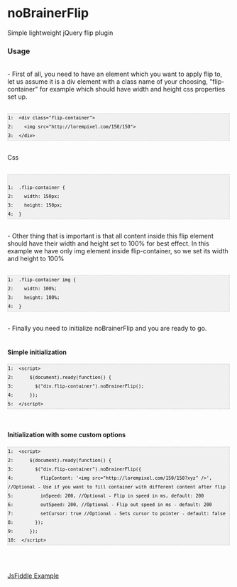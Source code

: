 noBrainerFlip
=============

Simple lightweight jQuery flip plugin

<h3>
Usage</h3>
<div>
<br /></div>
<div>
- First of all, you need to have an element which you want to apply flip to, let us assume it is a div element with a class name of your choosing, "flip-container" for example which should have width and height css properties set up.<br />
<br />
<pre style="background-image: URL(http://2.bp.blogspot.com/_z5ltvMQPaa8/SjJXr_U2YBI/AAAAAAAAAAM/46OqEP32CJ8/s320/codebg.gif); background: #f0f0f0; border: 1px dashed #CCCCCC; color: black; font-family: arial; font-size: 12px; height: auto; line-height: 20px; overflow: auto; padding: 0px; text-align: left; width: 99%;"><code style="color: black; word-wrap: normal;">1:  &lt;div class="flip-container"&gt;  
2:    &lt;img src="http://lorempixel.com/150/150"&gt;  
3:  &lt;/div&gt;  
</code></pre>
<br />
Css<br />
<br />
<pre style="background-image: URL(http://2.bp.blogspot.com/_z5ltvMQPaa8/SjJXr_U2YBI/AAAAAAAAAAM/46OqEP32CJ8/s320/codebg.gif); background: #f0f0f0; border: 1px dashed #CCCCCC; color: black; font-family: arial; font-size: 12px; height: auto; line-height: 20px; overflow: auto; padding: 0px; text-align: left; width: 99%;"><code style="color: black; word-wrap: normal;">  
1:  .flip-container {  
2:    width: 150px;  
3:    height: 150px;  
4:  }  
</code></pre>
<br /></div>
<div>
- Other thing that is important is that all content inside this flip element should have their width and height set to 100% for best effect. In this example we have only img element inside flip-container, so we set its width and height to 100%<br />
<br />
<pre style="background-image: URL(http://2.bp.blogspot.com/_z5ltvMQPaa8/SjJXr_U2YBI/AAAAAAAAAAM/46OqEP32CJ8/s320/codebg.gif); background: #f0f0f0; border: 1px dashed #CCCCCC; color: black; font-family: arial; font-size: 12px; height: auto; line-height: 20px; overflow: auto; padding: 0px; text-align: left; width: 99%;"><code style="color: black; word-wrap: normal;">1:  .flip-container img {  
2:    width: 100%;  
3:    height: 100%;  
4:  }  
</code></pre>
<br /></div>
<div>
- Finally you need to initialize noBrainerFlip and you are ready to go.<br />
<br />
<h4>
Simple initialization</h4>
</div>
<div>
<pre style="background-image: URL(http://2.bp.blogspot.com/_z5ltvMQPaa8/SjJXr_U2YBI/AAAAAAAAAAM/46OqEP32CJ8/s320/codebg.gif); background: #f0f0f0; border: 1px dashed #CCCCCC; color: black; font-family: arial; font-size: 12px; height: auto; line-height: 20px; overflow: auto; padding: 0px; text-align: left; width: 99%;"><code style="color: black; word-wrap: normal;">1:  &lt;script&gt;  
2:      $(document).ready(function() {  
3:        $("div.flip-container").noBrainerFlip();  
4:      });  
5:  &lt;/script&gt;  
</code></pre>
</div>
<div>
<br /></div>
<h4>
Initialization with some custom options</h4>
<pre style="background-image: URL(http://2.bp.blogspot.com/_z5ltvMQPaa8/SjJXr_U2YBI/AAAAAAAAAAM/46OqEP32CJ8/s320/codebg.gif); background: #f0f0f0; border: 1px dashed #CCCCCC; color: black; font-family: arial; font-size: 12px; height: auto; line-height: 20px; overflow: auto; padding: 0px; text-align: left; width: 99%;"><code style="color: black; word-wrap: normal;">1:  &lt;script&gt;  
2:      $(document).ready(function() {  
3:        $("div.flip-container").noBrainerFlip({  
4:          flipContent: '&lt;img src="http://lorempixel.com/150/150?xyz" /&gt;', //Optional - Use if you want to fill container with different content after flip  
5:          inSpeed: 200, //Optional - Flip in speed in ms, default: 200  
6:          outSpeed: 200, //Optional - Flip out speed in ms - default: 200  
7:          setCursor: true //Optional - Sets cursor to pointer - default: false  
8:        });  
9:      });  
10:  &lt;/script&gt;  
</code></pre>
<div>
<br /></div>
<div>
<br /></div>
<div>

<a href="http://jsfiddle.net/AnesHasicic/zgcgLt45/">JsFiddle Example</a>
